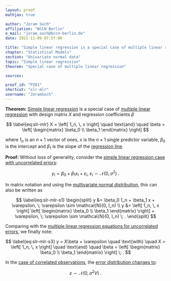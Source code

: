 ```yaml
---
layout: proof
mathjax: true

author: "Joram Soch"
affiliation: "BCCN Berlin"
e_mail: "joram.soch@bccn-berlin.de"
date: 2021-11-09 07:57:00

title: "Simple linear regression is a special case of multiple linear regression"
chapter: "Statistical Models"
section: "Univariate normal data"
topic: "Simple linear regression"
theorem: "Special case of multiple linear regression"

sources:

proof_id: "P281"
shortcut: "slr-mlr"
username: "JoramSoch"
---
```



**Theorem:** [Simple linear regression](/D/slr) is a special case of [multiple linear regression](/D/mlr) with design matrix $X$ and regression coefficients $\beta$

$$ \label{eq:slr-mlr}
X = \left[ 1_n, \, x \right] \quad \text{and} \quad \beta = \left[ \begin{matrix} \beta_0 \\ \beta_1 \end{matrix} \right]
$$

where $1_n$ is an $n \times 1$ vector of ones, $x$ is the $n \times 1$ single predictor variable, $\beta_0$ is the intercept and $\beta_1$ is the slope of the [regression line](/D/regline).


**Proof:** Without loss of generality, consider the [simple linear regression case with uncorrelated errors](/D/slr):

$$ \label{eq:slr}
y_i = \beta_0 + \beta_1 x_i + \varepsilon_i, \; \varepsilon_i \sim \mathcal{N}(0, \sigma^2) \; .
$$

In matrix notation and using the [multivariate normal distribution](/D/mvn), this can also be written as

$$ \label{eq:slr-mlr-s1}
\begin{split}
y &= \beta_0 1_n + \beta_1 x + \varepsilon, \; \varepsilon \sim \mathcal{N}(0, I_n) \\
y &= \left[ 1_n, \, x \right] \left[ \begin{matrix} \beta_0 \\ \beta_1 \end{matrix} \right] + \varepsilon, \; \varepsilon \sim \mathcal{N}(0, I_n) \; .
\end{split}
$$

Comparing with the [multiple linear regression equations for uncorrelated errors](/D/mlr), we finally note:

$$ \label{eq:slr-mlr-s3}
y = X\beta + \varepsilon \quad \text{with} \quad X = \left[ 1_n, \, x \right] \quad \text{and} \quad \beta = \left[ \begin{matrix} \beta_0 \\ \beta_1 \end{matrix} \right] \; .
$$

In the [case of correlated observations](/D/slr), the [error distribution changes to](/D/mlr):

$$ \label{eq:mlr-noise}
\varepsilon \sim \mathcal{N}(0, \sigma^2 V) \; .
$$